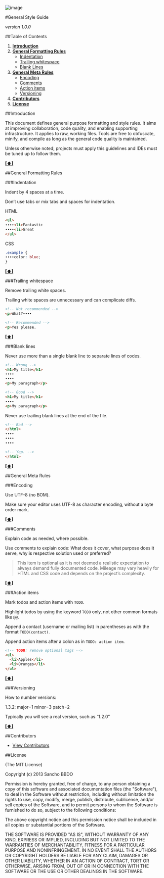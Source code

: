 ![image](https://dl.dropboxusercontent.com/u/2402696/external/logo-sancho.png)

#General Style Guide

*version 1.0.0*

##Table of Contents
1. [**Introduction**](#introduction)
1. [**General Formatting Rules**](#general-formatting-rules)
	- [Indentation](#indentation)
	- [Trailing whitespace](#trailing-whitespace)
	- [Blank Lines](#blank-lines)
1. [**General Meta Rules**](#general-meta-rules)
	- [Encoding](#encoding)
	- [Comments](#comments)
	- [Action items](#action-items)
	- [Versioning](#versioning)
1. [**Contributors**](#contributors)
1. [**License**](#license)

##Introduction

This document defines general purpose formatting and style rules. It aims at improving collaboration, code quality, and enabling supporting infrastructure. It applies to raw, working files. Tools are free to obfuscate, minify, and compile as long as the general code quality is maintained.

Unless otherwise noted, projects must apply this guidelines and IDEs must be tuned up to follow them.

**[[⬆]](#table-of-contents)**

##General Formatting Rules

###Indentation

Indent by 4 spaces at a time.

Don’t use tabs or mix tabs and spaces for indentation.

HTML

```html
<ul>
∙∙∙∙<li>Fantastic
∙∙∙∙<li>Great
</ul>
```

CSS

```css
.example {
∙∙∙∙color: blue;
}
```

**[[⬆]](#table-of-contents)**

###Trailing whitespace

Remove trailing white spaces.

Trailing white spaces are unnecessary and can complicate diffs.

```html
<!-- Not recommended -->
<p>What?∙∙∙∙

<!-- Recommended -->
<p>Yes please.
```

**[[⬆]](#table-of-contents)**

###Blank lines

Never use more than a single blank line to separate lines of codes.

```html
<!-- Wrong -->
<h1>My title</h1>
∙∙∙∙
∙∙∙∙
<p>My paragraph</p>

<!-- Good -->
<h1>My title</h1>
∙∙∙∙
<p>My paragraph</p>
```

Never use trailing blank lines at the end of the file.

```html
<!-- Bad -->
</html>
∙∙∙∙
∙∙∙∙
∙∙∙∙

<!-- Yep. -->
</html>
```

**[[⬆]](#table-of-contents)**

##General Meta Rules

###Encoding

Use UTF-8 (no BOM).

Make sure your editor uses UTF-8 as character encoding, without a byte order mark.

**[[⬆]](#table-of-contents)**

###Comments

Explain code as needed, where possible.

Use comments to explain code: What does it cover, what purpose does it serve, why is respective solution used or preferred?

> This item is optional as it is not deemed a realistic expectation to always demand fully documented code. Mileage may vary heavily for HTML and CSS code and depends on the project’s complexity.

**[[⬆]](#table-of-contents)**

###Action items

Mark todos and action items with ```TODO```.

Highlight todos by using the keyword ```TODO``` only, not other common formats like ```@@```.

Append a contact (username or mailing list) in parentheses as with the format ```TODO(contact)```.

Append action items after a colon as in ```TODO: action item```.

```html
<!-- TODO: remove optional tags -->
<ul>
  <li>Apples</li>
  <li>Oranges</li>
</ul>
```

**[[⬆]](#table-of-contents)**

###Versioning

How to number versions:

1.3.2: major=1 minor=3 patch=2

Typically you will see a real version, such as “1.2.0”

**[[⬆]](#table-of-contents)**


##Contributors

  - [View Contributors](../../../graphs/contributors)

##License

(The MIT License)

Copyright (c) 2013 Sancho BBDO

Permission is hereby granted, free of charge, to any person obtaining a copy of this software and associated documentation files (the "Software"), to deal in the Software without restriction, including without limitation the rights to use, copy, modify, merge, publish, distribute, sublicense, and/or sell copies of the Software, and to permit persons to whom the Software is furnished to do so, subject to the following conditions:

The above copyright notice and this permission notice shall be included in all copies or substantial portions of the Software.

THE SOFTWARE IS PROVIDED "AS IS", WITHOUT WARRANTY OF ANY KIND, EXPRESS OR IMPLIED, INCLUDING BUT NOT LIMITED TO THE WARRANTIES OF MERCHANTABILITY, FITNESS FOR A PARTICULAR PURPOSE AND NONINFRINGEMENT. IN NO EVENT SHALL THE AUTHORS OR COPYRIGHT HOLDERS BE LIABLE FOR ANY CLAIM, DAMAGES OR OTHER LIABILITY, WHETHER IN AN ACTION OF CONTRACT, TORT OR OTHERWISE, ARISING FROM, OUT OF OR IN CONNECTION WITH THE SOFTWARE OR THE USE OR OTHER DEALINGS IN THE SOFTWARE.
